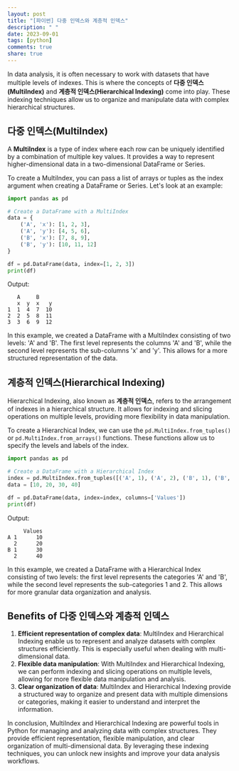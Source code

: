 ```yaml
---
layout: post
title: "[파이썬] 다중 인덱스와 계층적 인덱스"
description: " "
date: 2023-09-01
tags: [python]
comments: true
share: true
---
```


In data analysis, it is often necessary to work with datasets that have multiple levels of indexes. This is where the concepts of **다중 인덱스(MultiIndex)** and **계층적 인덱스(Hierarchical Indexing)** come into play. These indexing techniques allow us to organize and manipulate data with complex hierarchical structures.

## 다중 인덱스(MultiIndex)

A **MultiIndex** is a type of index where each row can be uniquely identified by a combination of multiple key values. It provides a way to represent higher-dimensional data in a two-dimensional DataFrame or Series. 

To create a MultiIndex, you can pass a list of arrays or tuples as the index argument when creating a DataFrame or Series. Let's look at an example:

``` python
import pandas as pd

# Create a DataFrame with a MultiIndex
data = {
    ('A', 'x'): [1, 2, 3],
    ('A', 'y'): [4, 5, 6],
    ('B', 'x'): [7, 8, 9],
    ('B', 'y'): [10, 11, 12]
}

df = pd.DataFrame(data, index=[1, 2, 3])
print(df)
```

Output:
```
   A     B   
   x  y  x   y
1  1  4  7  10
2  2  5  8  11
3  3  6  9  12
```

In this example, we created a DataFrame with a MultiIndex consisting of two levels: 'A' and 'B'. The first level represents the columns 'A' and 'B', while the second level represents the sub-columns 'x' and 'y'. This allows for a more structured representation of the data.

## 계층적 인덱스(Hierarchical Indexing)

Hierarchical Indexing, also known as **계층적 인덱스**, refers to the arrangement of indexes in a hierarchical structure. It allows for indexing and slicing operations on multiple levels, providing more flexibility in data manipulation.

To create a Hierarchical Index, we can use the `pd.MultiIndex.from_tuples()` or `pd.MultiIndex.from_arrays()` functions. These functions allow us to specify the levels and labels of the index.

``` python
import pandas as pd

# Create a DataFrame with a Hierarchical Index
index = pd.MultiIndex.from_tuples([('A', 1), ('A', 2), ('B', 1), ('B', 2)])
data = [10, 20, 30, 40]

df = pd.DataFrame(data, index=index, columns=['Values'])
print(df)
```

Output:
```
     Values
A 1      10
  2      20
B 1      30
  2      40
```

In this example, we created a DataFrame with a Hierarchical Index consisting of two levels: the first level represents the categories 'A' and 'B', while the second level represents the sub-categories 1 and 2. This allows for more granular data organization and analysis.

## Benefits of 다중 인덱스와 계층적 인덱스

1. **Efficient representation of complex data**: MultiIndex and Hierarchical Indexing enable us to represent and analyze datasets with complex structures efficiently. This is especially useful when dealing with multi-dimensional data.
2. **Flexible data manipulation**: With MultiIndex and Hierarchical Indexing, we can perform indexing and slicing operations on multiple levels, allowing for more flexible data manipulation and analysis.
3. **Clear organization of data**: MultiIndex and Hierarchical Indexing provide a structured way to organize and present data with multiple dimensions or categories, making it easier to understand and interpret the information.

In conclusion, MultiIndex and Hierarchical Indexing are powerful tools in Python for managing and analyzing data with complex structures. They provide efficient representation, flexible manipulation, and clear organization of multi-dimensional data. By leveraging these indexing techniques, you can unlock new insights and improve your data analysis workflows.